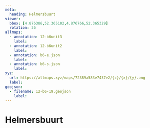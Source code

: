 ```yaml
---
meta:
  heading: Helmersbuurt
viewer:
  bbox: [4.876386,52.365102,4.876766,52.365329]
  rotation: 26
allmaps:
  - annotation: 12-b6unit3
    label:
  - annotation: 12-b6unit2
    label:
  - annotation: b6-e.json
    label:
  - annotation: b6-s.json
    label: 
xyz:
  url: https://allmaps.xyz/maps/72389a583e7437e2/{z}/{x}/{y}.png
  label:
geojson: 
  - filename: 12-b6-19.geojson
    label: 
---
```

# Helmersbuurt